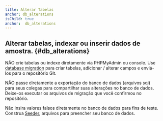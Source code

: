 ```yaml
---
title: Alterar Tabelas
anchor: db_alterations
isChild: true
anchor:  db_alterations
---
```


## Alterar tabelas, indexar ou inserir dados de amostra. {#db_alterations}

NÃO crie tabelas ou indexe diretamente via PHPMyAdmin ou console. Use [database migration](https://laravel.com/docs/5.2/migrations#writing-migrations) para criar tabelas, adicionar / alterar campos e enviá-los para o repositório Git. 

NÃO passe diretamente a exportação do banco de dados (arquivos sql) para seus colegas para compartilhar suas alterações no banco de dados. Deixe-os executar os arquivos de migração que você confirmou no repositório.

Não insira valores falsos diretamente no banco de dados para fins de teste. Construa [Seeder](https://laravel.com/docs/5.2/seeding), arquivos para preencher seu banco de dados.